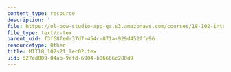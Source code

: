 ```yaml
---
content_type: resource
description: ''
file: https://ol-ocw-studio-app-qa.s3.amazonaws.com/courses/18-102-introduction-to-functional-analysis-spring-2021/627ed00904ab9efd6904b06666c280d9_MIT18_102s21_lec02.tex
file_type: text/x-tex
parent_uid: f3f68fed-37d7-454c-871a-929d452ffe96
resourcetype: Other
title: MIT18_102s21_lec02.tex
uid: 627ed009-04ab-9efd-6904-b06666c280d9
---
```

